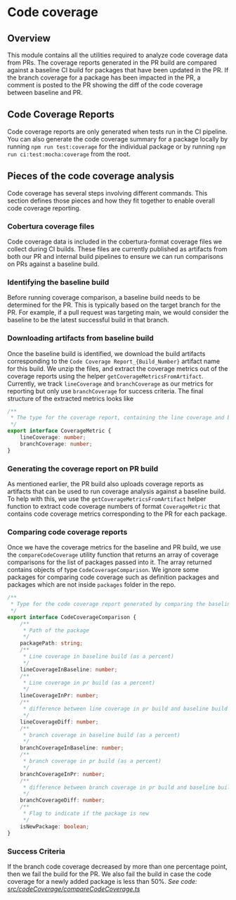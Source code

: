 # Code coverage

## Overview

This module contains all the utilities required to analyze code coverage data from PRs. The coverage reports generated in the PR build are compared against a baseline CI build for packages that have been updated in the PR. If the branch coverage for a package has been impacted in the PR, a comment is posted to the PR showing the diff of the code coverage between baseline and PR.

## Code Coverage Reports

Code coverage reports are only generated when tests run in the CI pipeline. You can also generate the code coverage summary for a package locally by running `npm run test:coverage` for the individual package or by running `npm run ci:test:mocha:coverage` from the root.

## Pieces of the code coverage analysis

Code coverage has several steps involving different commands. This section defines those pieces and how they fit together to enable overall code coverage reporting.

### Cobertura coverage files

Code coverage data is included in the cobertura-format coverage files we collect during CI builds. These files are currently published as artifacts from both our PR and internal build pipelines to ensure we can run comparisons on PRs against a baseline build.

### Identifying the baseline build

Before running coverage comparison, a baseline build needs to be determined for the PR. This is typically based on the target branch for the PR. For example, if a pull request was targeting main, we would consider the baseline to be the latest successful build in that branch.

### Downloading artifacts from baseline build

Once the baseline build is identified, we download the build artifacts corresponding to the `Code Coverage Report_{Build_Number}` artifact name for this build. We unzip the files, and extract the coverage metrics out of the coverage reports using the helper `getCoverageMetricsFromArtifact`. Currently, we track `lineCoverage` and `branchCoverage` as our metrics for reporting but only use `branchCoverage` for success criteria. The final structure of the extracted metrics looks like

```typescript
/**
 * The type for the coverage report, containing the line coverage and branch coverage(in percentage) for each package
 */
export interface CoverageMetric {
	lineCoverage: number;
	branchCoverage: number;
}
```

### Generating the coverage report on PR build

As mentioned earlier, the PR build also uploads coverage reports as artifacts that can be used to run coverage analysis against a baseline build. To help with this, we use the `getCoverageMetricsFromArtifact` helper function to extract code coverage numbers of format `CoverageMetric` that contains code coverage metrics corresponding to the PR for each package.

### Comparing code coverage reports

Once we have the coverage metrics for the baseline and PR build, we use the `compareCodeCoverage` utility function that returns an array of coverage comparisons for the list of packages passed into it. The array returned contains objects of type `CodeCoverageComparison`. We ignore some packages for comparing code coverage such as definition packages and packages which are not inside `packages` folder in the repo.

```typescript
/**
 * Type for the code coverage report generated by comparing the baseline and pr code coverage
 */
export interface CodeCoverageComparison {
	/**
	 * Path of the package
	 */
	packagePath: string;
	/**
	 * Line coverage in baseline build (as a percent)
	 */
	lineCoverageInBaseline: number;
	/**
	 * Line coverage in pr build (as a percent)
	 */
	lineCoverageInPr: number;
	/**
	 * difference between line coverage in pr build and baseline build (percentage points)
	 */
	lineCoverageDiff: number;
	/**
	 * branch coverage in baseline build (as a percent)
	 */
	branchCoverageInBaseline: number;
	/**
	 * branch coverage in pr build (as a percent)
	 */
	branchCoverageInPr: number;
	/**
	 * difference between branch coverage in pr build and baseline build (percentage points)
	 */
	branchCoverageDiff: number;
	/**
	 * Flag to indicate if the package is new
	 */
	isNewPackage: boolean;
}
```

### Success Criteria
If the branch code coverage decreased by more than one percentage point, then we fail the build for the PR. We also fail the build in case the code coverage for a newly added package is less than 50%.
_See code: [src/codeCoverage/compareCodeCoverage.ts](https://github.com/microsoft/FluidFramework/blob/main/build-tools/packages/build-cli/src/codeCoverage/compareCodeCoverage.ts)_
